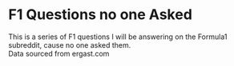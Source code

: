 # F1 Questions no one Asked
This is a series of F1 questions I will be answering on the Formula1 subreddit, cause no one asked them.  
Data sourced from ergast.com

